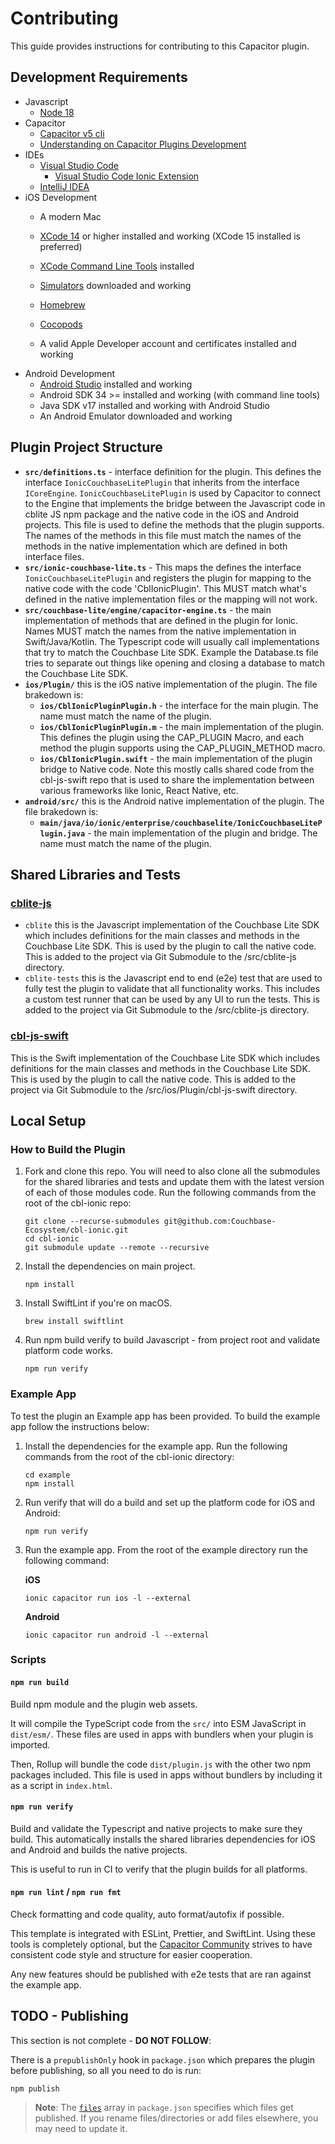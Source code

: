# Contributing

This guide provides instructions for contributing to this Capacitor plugin.

## Development Requirements
- Javascript
    - [Node 18](https://formulae.brew.sh/formula/node@18)
- Capacitor
    - [Capacitor v5 cli](https://capacitorjs.com/docs/getting-started)
    - [Understanding on Capacitor Plugins Development](https://capacitorjs.com/docs/plugins/creating-plugins)
- IDEs
    - [Visual Studio Code](https://code.visualstudio.com/download)
        - [Visual Studio Code Ionic Extension](https://capacitorjs.com/docs/vscode/getting-started)
    - [IntelliJ IDEA](https://www.jetbrains.com/idea/download/)
- iOS Development
    - A modern Mac 
    - [XCode 14](https://developer.apple.com/xcode/) or higher installed and working (XCode 15 installed is preferred)
    - [XCode Command Line Tools](https://developer.apple.com/download/more/) installed 
    - [Simulators](https://developer.apple.com/documentation/safari-developer-tools/installing-xcode-and-simulators) downloaded and working
    - [Homebrew](https://brew.sh/) 
    - [Cocopods](https://formulae.brew.sh/formula/cocoapods)
   
    - A valid Apple Developer account and certificates installed and working
- Android Development
    - [Android Studio](https://developer.android.com/studio?gad_source=1&gclid=CjwKCAjwzN-vBhAkEiwAYiO7oALYfxbMYW_zkuYoacS9TX16aItdvLYe6GB7_j1QwvXBjFDRkawfUBoComcQAvD_BwE&gclsrc=aw.ds) installed and working
    - Android SDK 34 >= installed and working (with command line tools)
    - Java SDK v17 installed and working with Android Studio
    - An Android Emulator downloaded and working 

## Plugin Project Structure

- **`src/definitions.ts`** - interface definition for the plugin.  This defines the interface `IonicCouchbaseLitePlugin` that inherits from the interface `ICoreEngine`.  `IonicCouchbaseLitePlugin` is used by Capacitor to connect to the Engine that implements the bridge between the Javascript code in cblite JS npm package and the native code in the iOS and Android projects.  This file is used to define the methods that the plugin supports.  The names of the methods in this file must match the names of the methods in the native implementation which are defined in both interface files.  
- **`src/ionic-couchbase-lite.ts`** -   This maps the defines the interface `IonicCouchbaseLitePlugin` and registers the plugin for mapping to the native code with the code 'CblIonicPlugin'.  This MUST match what's defined in the native implementation files or the mapping will not work. 
- **`src/couchbase-lite/engine/capacitor-engine.ts`** - the main implementation of methods that are defined in the plugin for Ionic.  Names MUST match the names from the native implementation in Swift/Java/Kotlin.  The Typescript code will usually call implementations that try to match the Couchbase Lite SDK.  Example the Database.ts file tries to separate out things like opening and closing a database to match the Couchbase Lite SDK.  
- **`ios/Plugin/`** this is the iOS native implementation of the plugin.  The file brakedown is:
    - **`ios/CblIonicPluginPlugin.h`** - the interface for the main plugin.  The name must match the name of the plugin.
    - **`ios/CblIonicPluginPlugin.m`** - the main implementation of the plugin. This defines the plugin using the CAP_PLUGIN Macro, and
    each method the plugin supports using the CAP_PLUGIN_METHOD macro. 
    - **`ios/CblIonicPlugin.swift`** - the main implementation of the plugin bridge to Native code.  Note this mostly calls shared code from the cbl-js-swift repo that is used to share the implementation between various frameworks like Ionic, React Native, etc.  
- **`android/src/`** this is the Android native implementation of the plugin.  The file brakedown is:
    - **`main/java/io/ionic/enterprise/couchbaselite/IonicCouchbaseLitePlugin.java`** - the main implementation of the plugin and bridge.  The name must match the name of the plugin.

## Shared Libraries and Tests
### [cblite-js](https://github.com/Couchbase-Ecosystem/cblite-js)
- `cblite` this is the Javascript implementation of the Couchbase Lite SDK which includes definitions for the main classes and methods in the Couchbase Lite SDK.  This is used by the plugin to call the native code.  This is added to the project via Git Submodule to the /src/cblite-js directory.
- `cblite-tests` this is the Javascript end to end (e2e) test that are used to fully test the plugin to validate that all functionality works.  This includes a custom test runner that can be used by any UI to run the tests.  This is added to the project via Git Submodule to the /src/cblite-js directory.

### [cbl-js-swift](https://github.com/Couchbase-Ecosystem/cbl-js-swift)
This is the Swift implementation of the Couchbase Lite SDK which includes definitions for the main classes and methods in the Couchbase Lite SDK.  This is used by the plugin to call the native code.  This is added to the project via Git Submodule to the /src/ios/Plugin/cbl-js-swift directory.

## Local Setup

### How to Build the Plugin

1. Fork and clone this repo.  You will need to also clone all the submodules for the shared libraries and tests and update them with the latest version of each of those modules code.  Run the following commands from the root of the cbl-ionic repo:
    ```shell
    git clone --recurse-submodules git@github.com:Couchbase-Ecosystem/cbl-ionic.git
    cd cbl-ionic
    git submodule update --remote --recursive
    ```  
 
2. Install the dependencies on main project.

    ```shell
    npm install
    ```
3. Install SwiftLint if you're on macOS.

    ```shell
    brew install swiftlint
    ```
4. Run npm build verify to build Javascript - from project root and validate platform code works.

    ```shell
    npm run verify
    ```

### Example App
To test the plugin an Example app has been provided.  To build the example app follow the instructions below:

1.  Install the dependencies for the example app.  Run the following commands from the root of the cbl-ionic directory:
    ```shell
    cd example
    npm install
    ```
2. Run verify that will do a build and set up the platform code for iOS and Android:
    ```shell
    npm run verify
    ```
3. Run the example app.  From the root of the example directory run the following command:
    
    **iOS** 
    ```shell
    ionic capacitor run ios -l --external
    ```

    **Android**
    ```shell
    ionic capacitor run android -l --external
    ```

### Scripts

#### `npm run build`

Build npm module and the plugin web assets.

It will compile the TypeScript code from the `src/` into ESM JavaScript in `dist/esm/`. These files are used in apps with bundlers when your plugin is imported.

Then, Rollup will bundle the code `dist/plugin.js` with the other two npm packages included. This file is used in apps without bundlers by including it as a script in `index.html`.

#### `npm run verify`

Build and validate the Typescript and native projects to make sure they build.  This automatically installs the shared libraries dependencies for iOS and Android and builds the native projects.

This is useful to run in CI to verify that the plugin builds for all platforms.

#### `npm run lint` / `npm run fmt`

Check formatting and code quality, auto format/autofix if possible.

This template is integrated with ESLint, Prettier, and SwiftLint. Using these tools is completely optional, but the [Capacitor Community](https://github.com/capacitor-community/) strives to have consistent code style and structure for easier cooperation.

Any new features should be published with e2e tests that are ran against the example app.

## TODO - Publishing

This section is not complete - **DO NOT FOLLOW**:

There is a `prepublishOnly` hook in `package.json` which prepares the plugin before publishing, so all you need to do is run:

```shell
npm publish
```

> **Note**: The [`files`](https://docs.npmjs.com/cli/v7/configuring-npm/package-json#files) array in `package.json` specifies which files get published. If you rename files/directories or add files elsewhere, you may need to update it.
